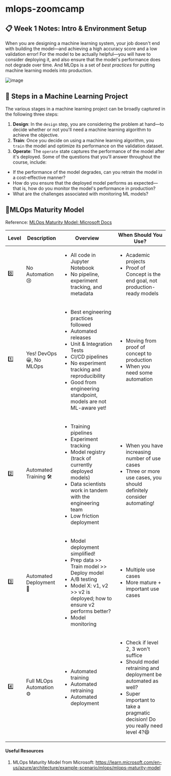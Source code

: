 # mlops-zoomcamp




## 📋 Week 1 Notes: Intro & Environment Setup

When you are designing a machine learning system, your job doesn't end with building the model—and achieving a high accuracy score and a low validation error! For the model to be actually helpful—you will have to consider deploying it, and also ensure that the model's performance does not degrade over time. And MLOps is a set of *best practices* for putting machine learning models into production.

![image](https://user-images.githubusercontent.com/47279635/168582280-52820583-d0bb-4b46-add4-b2fa4c09bc1b.png)

## 🎯 Steps in a Machine Learning Project
The various stages in a machine learning project can be broadly captured in the following three steps:
1. **Design**: In the `design` step, you are considering the problem at hand—to decide whether or not you'll need a machine learning algorithm to achieve the objective.
2. **Train**: Once you decide on using a machine learning algorithm, you `train` the model and optimize its performance on the validation dataset.
3. **Operate**: The `operate` state captures the performance of the model after it's deployed. Some of the questions that you'll answer throughout the course, include:
  - If the performance of the model degrades, can you retrain the model in a cost-effective manner?
  - How do you ensure that the deployed model performs as expected—that is, how do you monitor the model's performance in production?
  - What are the challenges associated with monitoring ML models?


## 📑MLOps Maturity Model

Reference: [MLOps Maturity Model: Microsoft Docs](https://docs.microsoft.com/en-us/azure/architecture/example-scenario/mlops/mlops-maturity-model)

|Level|Description|Overview|When Should You Use?|
|---|---|---|---|
|0️⃣|No Automation 😢|<ul><li>All code in Jupyter Notebook</li><li>No pipeline, experiment tracking, and metadata</li> </ul>|<ul><li>Academic projects</li><li>Proof of Concept is the end goal, not production-ready models</li></ul>|
|1️⃣|Yes! DevOps😀, No MLOps|<ul><li>Best engineering practices followed</li><li>Automated releases</li><li>Unit \& Integration Tests</li><li>CI/CD pipelines</li><li>No experiment tracking and reproducibility</li><li>Good from engineering standpoint, models are not ML-aware yet!</li></ul>|<ul><li>Moving from proof of concept to production</li><li>When you need some automation</li><ul>|
|2️⃣|Automated Training 🛠|<ul><li>Training pipelines</li><li>Experiment tracking</li><li>Model registry (track of currently deployed models)</li><li>Data scientists work in tandem with the engineering team</li><li>Low friction deployment</li></ul>|<ul><li>When you have increasing number of use cases</li><li>Three or more use cases, you should definitely consider automating!</li><ul>|
|3️⃣|Automated Deployment 💬|<ul><li>Model deployment simplified!</li><li>Prep data >> Train model >> Deploy model</li><li>A/B testing</li><li>Model X: v1, v2 >> v2 is deployed; how to ensure v2 performs better?</li><li>Model monitoring</li></ul>|<ul><li>Multiple use cases</li><li>More mature + important use cases</li><ul>|
|4️⃣|Full MLOps Automation ⚙ |<ul><li>Automated training</li><li>Automated retraining</li><li>Automated deployment</li></ul>|<ul><li>Check if level 2, 3 won't suffice</li><li>Should model retraining and deployment be automated as well?</li><li>Super important to take a pragmatic decision! Do you really need level 4?😄</li><ul>|



#### Useful Resources

1. MLOps Maturity Model from Microsoft: https://learn.microsoft.com/en-us/azure/architecture/example-scenario/mlops/mlops-maturity-model

